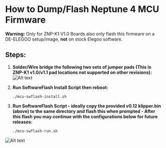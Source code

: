 # How to Dump/Flash Neptune 4 MCU Firmware

**Warning:** Only for ZNP-K1 V1.0 Boards also only flash this firmware on a DE-ELEGOO setup/image, **not** on stock Elegoo software.

## Steps:

1. **Solder/Wire bridge the following two sets of jumper pads (This is ZNP-K1 v1.0/v1.1 pad locations not supported on other revisions):**\
![Alt text](/pictures/pads-bridge.jpg)

3. **Run SoftwareFlash Install Script then reboot:**

   ```
   ./mcu-swflash-install.sh
   ```

4. **Run SoftwareFlash Script - ideally copy the provided v0.12 klipper.bin (above) to the same directory and flash this when prompted - After this flash you may continue with the configurations below for future releases:**

   ```
   ./mcu-swflash-run.sh
   ```
      
![Alt text](/pictures/flash.png)





